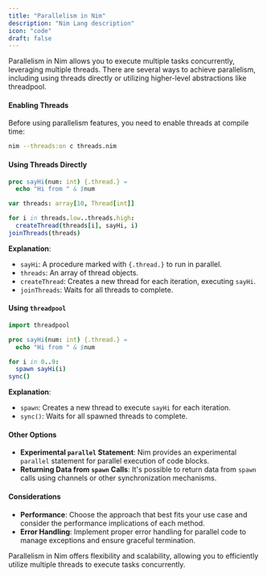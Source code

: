 ```yaml
---
title: "Parallelism in Nim"
description: "Nim Lang description"
icon: "code"
draft: false
---
```


Parallelism in Nim allows you to execute multiple tasks concurrently, leveraging multiple threads. There are several ways to achieve parallelism, including using threads directly or utilizing higher-level abstractions like threadpool.

#### Enabling Threads

Before using parallelism features, you need to enable threads at compile time:

```bash
nim --threads:on c threads.nim
```

#### Using Threads Directly

```nim
proc sayHi(num: int) {.thread.} =
  echo "Hi from " & $num

var threads: array[10, Thread[int]]

for i in threads.low..threads.high:
  createThread(threads[i], sayHi, i)
joinThreads(threads)
```

**Explanation**:
- `sayHi`: A procedure marked with `{.thread.}` to run in parallel.
- `threads`: An array of thread objects.
- `createThread`: Creates a new thread for each iteration, executing `sayHi`.
- `joinThreads`: Waits for all threads to complete.

#### Using `threadpool`

```nim
import threadpool

proc sayHi(num: int) {.thread.} =
  echo "Hi from " & $num

for i in 0..9:
  spawn sayHi(i)
sync()
```

**Explanation**:
- `spawn`: Creates a new thread to execute `sayHi` for each iteration.
- `sync()`: Waits for all spawned threads to complete.

#### Other Options

- **Experimental `parallel` Statement**: Nim provides an experimental `parallel` statement for parallel execution of code blocks.
- **Returning Data from `spawn` Calls**: It's possible to return data from `spawn` calls using channels or other synchronization mechanisms.

#### Considerations
- **Performance**: Choose the approach that best fits your use case and consider the performance implications of each method.
- **Error Handling**: Implement proper error handling for parallel code to manage exceptions and ensure graceful termination.

Parallelism in Nim offers flexibility and scalability, allowing you to efficiently utilize multiple threads to execute tasks concurrently.